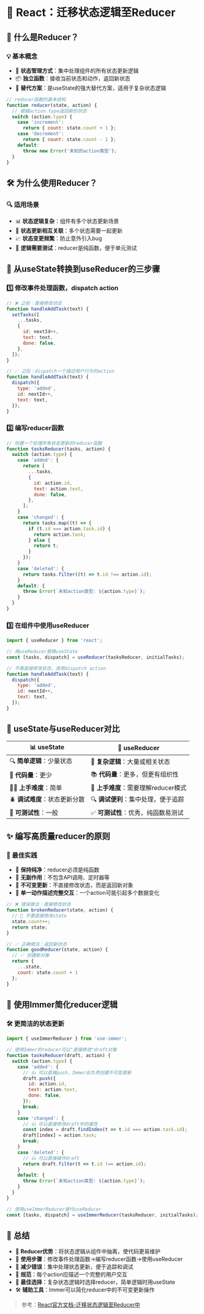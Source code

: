 # 🧩 React：迁移状态逻辑至Reducer

## 🌟 什么是Reducer？

### 💡 基本概念
- 🧠 **状态管理方式**：集中处理组件的所有状态更新逻辑
- 📦 **独立函数**：接收当前状态和动作，返回新状态
- 🔄 **替代方案**：是useState的强大替代方案，适用于复杂状态逻辑

```jsx
// reducer函数的基本结构
function reducer(state, action) {
  // 根据action.type返回新的状态
  switch (action.type) {
    case 'increment':
      return { count: state.count + 1 };
    case 'decrement':
      return { count: state.count - 1 };
    default:
      throw new Error('未知的action类型');
  }
}
```

## 🛠️ 为什么使用Reducer？

### 🔍 适用场景
- 📊 **状态逻辑复杂**：组件有多个状态更新场景
- 🧩 **状态更新相互关联**：多个状态需要一起更新
- 📈 **状态变更频繁**：防止意外引入bug
- 🔬 **逻辑需要测试**：reducer是纯函数，便于单元测试

## 🚀 从useState转换到useReducer的三步骤

### 1️⃣ 修改事件处理函数，dispatch action
```jsx
// ❌ 之前：直接修改状态
function handleAddTask(text) {
  setTasks([
    ...tasks,
    {
      id: nextId++,
      text: text,
      done: false,
    },
  ]);
}

// ✅ 之后：dispatch一个描述用户行为的action
function handleAddTask(text) {
  dispatch({
    type: 'added',
    id: nextId++,
    text: text,
  });
}
```

### 2️⃣ 编写reducer函数
```jsx
// 创建一个处理所有状态更新的reducer函数
function tasksReducer(tasks, action) {
  switch (action.type) {
    case 'added': {
      return [
        ...tasks,
        {
          id: action.id,
          text: action.text,
          done: false,
        },
      ];
    }
    case 'changed': {
      return tasks.map((t) => {
        if (t.id === action.task.id) {
          return action.task;
        } else {
          return t;
        }
      });
    }
    case 'deleted': {
      return tasks.filter((t) => t.id !== action.id);
    }
    default: {
      throw Error(`未知action类型: ${action.type}`);
    }
  }
}
```

### 3️⃣ 在组件中使用useReducer
```jsx
import { useReducer } from 'react';

// 用useReducer替换useState
const [tasks, dispatch] = useReducer(tasksReducer, initialTasks);

// 不再直接修改状态，改用dispatch action
function handleAddTask(text) {
  dispatch({
    type: 'added',
    id: nextId++,
    text: text,
  });
}
```

## 🧪 useState与useReducer对比

| 📊 useState | 🧩 useReducer |
|------------|--------------|
| 🔍 **简单逻辑**：少量状态 | 🔬 **复杂逻辑**：大量或相关状态 |
| 📝 **代码量**：更少 | 📚 **代码量**：更多，但更有组织性 |
| 🏃‍♂️ **上手难度**：简单 | 🧠 **上手难度**：需要理解reducer模式 |
| 🪲 **调试难度**：状态更新分散 | 🔍 **调试便利**：集中处理，便于追踪 |
| 🧪 **可测试性**：一般 | ✅ **可测试性**：优秀，纯函数易测试 |

## ✨ 编写高质量reducer的原则

### 📜 最佳实践
- 🧪 **保持纯净**：reducer必须是纯函数
- 🚫 **无副作用**：不包含API调用、定时器等
- 🔄 **不可变更新**：不直接修改状态，而是返回新对象
- 🎯 **单一动作描述完整交互**：一个action可能引起多个数据变化

```jsx
// ❌ 错误做法：直接修改状态
function brokenReducer(state, action) {
  // 🚫 不要直接修改state
  state.count++;
  return state;
}

// ✅ 正确做法：返回新状态
function goodReducer(state, action) {
  // ✅ 创建新对象
  return {
    ...state,
    count: state.count + 1
  };
}
```

## 🔧 使用Immer简化reducer逻辑

### 🛠️ 更简洁的状态更新
```jsx
import { useImmerReducer } from 'use-immer';

// 使用Immer的reducer可以"直接修改"draft对象
function tasksReducer(draft, action) {
  switch (action.type) {
    case 'added': {
      // 👍 可以直接push，Immer会负责创建不可变更新
      draft.push({
        id: action.id,
        text: action.text,
        done: false,
      });
      break;
    }
    case 'changed': {
      // 👍 可以直接修改draft中的属性
      const index = draft.findIndex(t => t.id === action.task.id);
      draft[index] = action.task;
      break;
    }
    case 'deleted': {
      // 👍 可以直接操作draft
      return draft.filter(t => t.id !== action.id);
    }
    default: {
      throw Error(`未知action类型: ${action.type}`);
    }
  }
}

// 使用useImmerReducer替代useReducer
const [tasks, dispatch] = useImmerReducer(tasksReducer, initialTasks);
```

## 📝 总结

- 🔮 **Reducer优势**：将状态逻辑从组件中抽离，使代码更易维护
- 🔄 **使用步骤**：修改事件处理函数→编写reducer函数→使用useReducer
- 🧪 **减少错误**：集中处理状态更新，便于追踪和调试
- 📏 **规范**：每个action应描述一个完整的用户交互
- 🧠 **最佳选择**：复杂状态逻辑时选择reducer，简单逻辑时用useState
- 🛠️ **辅助工具**：Immer可以简化reducer中的不可变更新操作

> 参考：[React官方文档-迁移状态逻辑至Reducer中](https://zh-hans.react.dev/learn/extracting-state-logic-into-a-reducer) 
